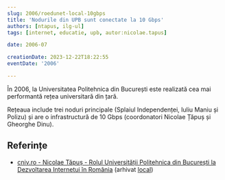 ```yaml
---
slug: 2006/roedunet-local-10gbps
title: 'Nodurile din UPB sunt conectate la 10 Gbps'
authors: [ntapus, ilg-ul]
tags: [internet, educatie, upb, autor:nicolae.tapus]

date: 2006-07

creationDate: 2023-12-22T18:22:55
eventDate: '2006'

---
```


În 2006, la Universitatea Politehnica din București este realizată
cea mai performantă rețea universitară din țară.

<!-- truncate -->

Rețeaua include trei noduri principale (Splaiul Independenței,
Iuliu Maniu și Polizu) și are o infrastructură de 10 Gbps
(coordonatori Nicolae Țăpuș și Gheorghe Dinu).

## Referințe

- [cniv.ro - Nicolae Tăpuș - Rolul Universității Politehnica din București la Dezvoltarea Internetui în România](https://cniv.ro/documents/26/CNIV_Volum_Aniversar_2023_-_Versiune_Online_DPxioQg.pdf)  (arhivat [local](https://cronica-it.github.io/arhiva/))

